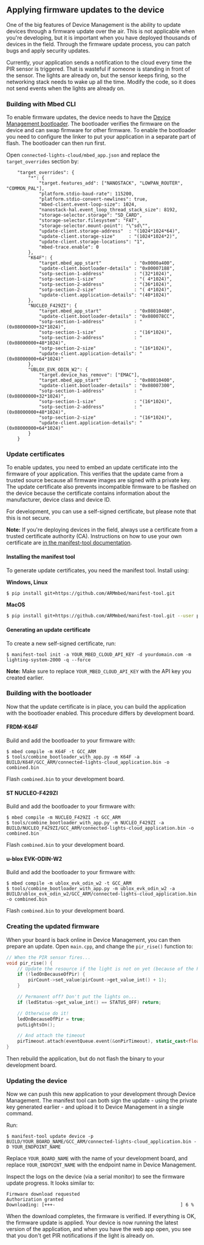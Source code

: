 ## Applying firmware updates to the device

One of the big features of Device Management is the ability to update devices through a firmware update over the air. This is not applicable when you're developing, but it is important when you have deployed thousands of devices in the field. Through the firmware update process, you can patch bugs and apply security updates.

Currently, your application sends a notification to the cloud every time the PIR sensor is triggered. That is wasteful if someone is standing in front of the sensor. The lights are already on, but the sensor keeps firing, so the networking stack needs to wake up all the time. Modify the code, so it does not send events when the lights are already on.

### Building with Mbed CLI

To enable firmware updates, the device needs to have the [Device Management bootloader](https://github.com/armmbed/mbed-bootloader). The bootloader verifies the firmware on the device and can swap firmware for other firmware. To enable the bootloader you need to configure the linker to put your application in a separate part of flash. The bootloader can then run first.

Open `connected-lights-cloud/mbed_app.json` and replace the `target_overrides` section by:

```
    "target_overrides": {
        "*": {
            "target.features_add": ["NANOSTACK", "LOWPAN_ROUTER", "COMMON_PAL"],
            "platform.stdio-baud-rate": 115200,
            "platform.stdio-convert-newlines": true,
            "mbed-client.event-loop-size": 1024,
            "nanostack-hal.event_loop_thread_stack_size": 8192,
            "storage-selector.storage": "SD_CARD",
            "storage-selector.filesystem": "FAT",
            "storage-selector.mount-point": "\"sd\"",
            "update-client.storage-address"  : "(1024*1024*64)",
            "update-client.storage-size"     : "(1024*1024*2)",
            "update-client.storage-locations": "1",
            "mbed-trace.enable": 0
        },
        "K64F": {
            "target.mbed_app_start"            : "0x0000a400",
            "update-client.bootloader-details" : "0x00007188",
            "sotp-section-1-address"           : "(32*1024)",
            "sotp-section-1-size"              : "( 4*1024)",
            "sotp-section-2-address"           : "(36*1024)",
            "sotp-section-2-size"              : "( 4*1024)",
            "update-client.application-details": "(40*1024)"
        },
        "NUCLEO_F429ZI": {
            "target.mbed_app_start"            : "0x08010400",
            "update-client.bootloader-details" : "0x080078CC",
            "sotp-section-1-address"           : "(0x08000000+32*1024)",
            "sotp-section-1-size"              : "(16*1024)",
            "sotp-section-2-address"           : "(0x08000000+48*1024)",
            "sotp-section-2-size"              : "(16*1024)",
            "update-client.application-details": "(0x08000000+64*1024)"
        },
        "UBLOX_EVK_ODIN_W2": {
            "target.device_has_remove": ["EMAC"],
            "target.mbed_app_start"            : "0x08010400",
            "update-client.bootloader-details" : "0x08007300",
            "sotp-section-1-address"           : "(0x08000000+32*1024)",
            "sotp-section-1-size"              : "(16*1024)",
            "sotp-section-2-address"           : "(0x08000000+48*1024)",
            "sotp-section-2-size"              : "(16*1024)",
            "update-client.application-details": "(0x08000000+64*1024)"
        }
    }
```

### Update certificates

To enable updates, you need to embed an update certificate into the firmware of your application. This verifies that the update came from a trusted source because all firmware images are signed with a private key. The update certificate also prevents incompatible firmware to be flashed on the device because the certificate contains information about the manufacturer, device class and device ID.

For development, you can use a self-signed certificate, but please note that this is not secure.

<span class="notes">**Note:** If you're deploying devices in the field, always use a certificate from a trusted certificate authority (CA). Instructions on how to use your own certificate are [in the manifest-tool documentation](/docs/current/updating-firmware/preparing-manifests.html).</span>

#### Installing the manifest tool

To generate update certificates, you need the manifest tool. Install using:

**Windows, Linux**

```bash
$ pip install git+https://github.com/ARMmbed/manifest-tool.git
```

**MacOS**

```bash
$ pip install git+https://github.com/ARMmbed/manifest-tool.git --user python
```

#### Generating an update certificate

To create a new self-signed certificate, run:

```
$ manifest-tool init -a YOUR_MBED_CLOUD_API_KEY -d yourdomain.com -m lighting-system-2000 -q --force
```

**Note:** Make sure to replace `YOUR_MBED_CLOUD_API_KEY` with the API key you created earlier.

### Building with the bootloader

Now that the update certificate is in place, you can build the application with the bootloader enabled. This procedure differs by development board.

#### FRDM-K64F

Build and add the bootloader to your firmware with:

```
$ mbed compile -m K64F -t GCC_ARM
$ tools/combine_bootloader_with_app.py -m K64F -a BUILD/K64F/GCC_ARM/connected-lights-cloud_application.bin -o combined.bin
```

Flash `combined.bin` to your development board.

#### ST NUCLEO-F429ZI

Build and add the bootloader to your firmware with:

```
$ mbed compile -m NUCLEO_F429ZI -t GCC_ARM
$ tools/combine_bootloader_with_app.py -m NUCLEO_F429ZI -a BUILD/NUCLEO_F429ZI/GCC_ARM/connected-lights-cloud_application.bin -o combined.bin
```

Flash `combined.bin` to your development board.

#### u-blox EVK-ODIN-W2

Build and add the bootloader to your firmware with:

```
$ mbed compile -m ublox_evk_odin_w2 -t GCC_ARM
$ tools/combine_bootloader_with_app.py -m ublox_evk_odin_w2 -a BUILD/ublox_evk_odin_w2/GCC_ARM/connected-lights-cloud_application.bin -o combined.bin
```

Flash `combined.bin` to your development board.

### Creating the updated firmware

When your board is back online in Device Management, you can then prepare an update. Open `main.cpp`, and change the `pir_rise()` function to:

```cpp
// When the PIR sensor fires...
void pir_rise() {
    // Update the resource if the light is not on yet (because of the PIR sensor)
    if (!ledOnBecauseOfPir) {
        pirCount->set_value(pirCount->get_value_int() + 1);
    }

    // Permanent off? Don't put the lights on...
    if (ledStatus->get_value_int() == STATUS_OFF) return;

    // Otherwise do it!
    ledOnBecauseOfPir = true;
    putLightsOn();

    // And attach the timeout
    pirTimeout.attach(eventQueue.event(&onPirTimeout), static_cast<float>(ledTimeout->get_value_int()));
}
```

Then rebuild the application, but do not flash the binary to your development board.

### Updating the device

Now we can push this new application to your development through Device Management. The manifest tool can both sign the update - using the private key generated earlier - and upload it to Device Management in a single command.

Run:

```
$ manifest-tool update device -p BUILD/YOUR_BOARD_NAME/GCC_ARM/connected-lights-cloud_application.bin -D YOUR_ENDPOINT_NAME
```

Replace `YOUR_BOARD_NAME` with the name of your development board, and replace `YOUR_ENDPOINT_NAME` with the endpoint name in Device Management.

Inspect the logs on the device (via a serial monitor) to see the firmware update progress. It looks similar to:

```
Firmware download requested
Authorization granted
Downloading: [+++-                                              ] 6 %
```

When the download completes, the firmware is verified. If everything is OK, the firmware update is applied. Your device is now running the latest version of the application, and when you have the web app open, you see that you don't get PIR notifications if the light is already on.
